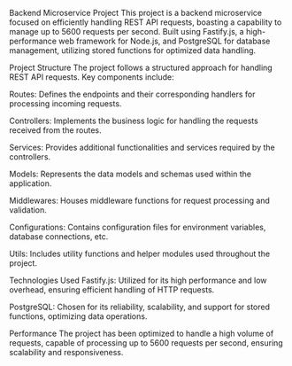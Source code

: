 Backend Microservice Project
This project is a backend microservice focused on efficiently handling REST API requests, boasting a capability to manage up to 5600 requests per second. Built using Fastify.js, a high-performance web framework for Node.js, and PostgreSQL for database management, utilizing stored functions for optimized data handling.

Project Structure
The project follows a structured approach for handling REST API requests. Key components include:

Routes: Defines the endpoints and their corresponding handlers for processing incoming requests.

Controllers: Implements the business logic for handling the requests received from the routes.

Services: Provides additional functionalities and services required by the controllers.

Models: Represents the data models and schemas used within the application.

Middlewares: Houses middleware functions for request processing and validation.

Configurations: Contains configuration files for environment variables, database connections, etc.

Utils: Includes utility functions and helper modules used throughout the project.

Technologies Used
Fastify.js: Utilized for its high performance and low overhead, ensuring efficient handling of HTTP requests.

PostgreSQL: Chosen for its reliability, scalability, and support for stored functions, optimizing data operations.

Performance
The project has been optimized to handle a high volume of requests, capable of processing up to 5600 requests per second, ensuring scalability and responsiveness.
